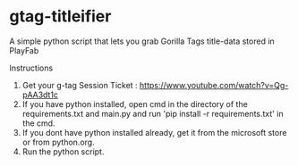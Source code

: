 # gtag-titleifier
A simple python script that lets you grab Gorilla Tags title-data stored in PlayFab

Instructions
1. Get your g-tag Session Ticket : https://www.youtube.com/watch?v=Qg-pAA3dt1c
2. If you have python installed, open cmd in the directory of the requirements.txt and main.py and run 'pip install -r requirements.txt' in the cmd.
3. If you dont have python installed already, get it from the microsoft store or from python.org.
4. Run the python script.

